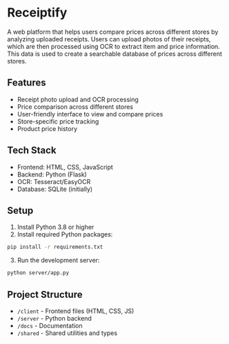 # Receiptify

A web platform that helps users compare prices across different stores by analyzing uploaded receipts. Users can upload photos of their receipts, which are then processed using OCR to extract item and price information. This data is used to create a searchable database of prices across different stores.

## Features

- Receipt photo upload and OCR processing
- Price comparison across different stores
- User-friendly interface to view and compare prices
- Store-specific price tracking
- Product price history

## Tech Stack

- Frontend: HTML, CSS, JavaScript
- Backend: Python (Flask)
- OCR: Tesseract/EasyOCR
- Database: SQLite (initially)

## Setup

1. Install Python 3.8 or higher
2. Install required Python packages:

```bash
pip install -r requirements.txt
```

3. Run the development server:

```bash
python server/app.py
```

## Project Structure

- `/client` - Frontend files (HTML, CSS, JS)
- `/server` - Python backend
- `/docs` - Documentation
- `/shared` - Shared utilities and types
